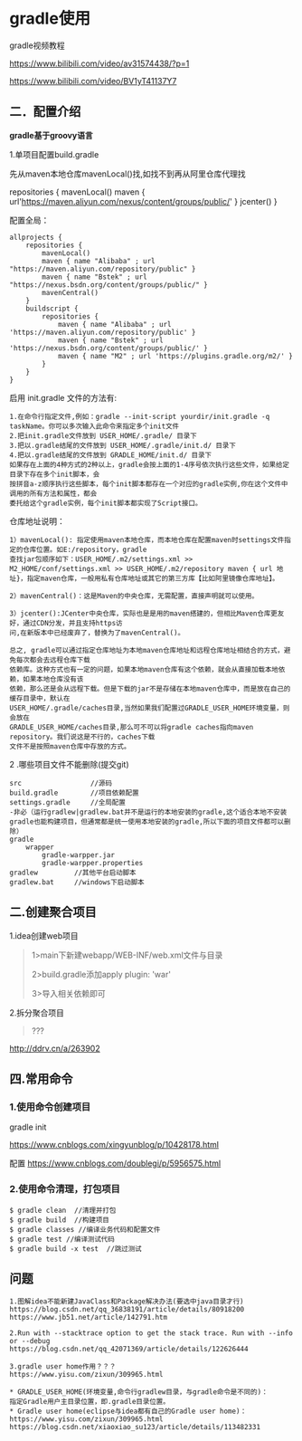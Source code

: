 # gradle使用

gradle视频教程 	

https://www.bilibili.com/video/av31574438/?p=1

https://www.bilibili.com/video/BV1yT41137Y7

## 二．配置介绍

**gradle基于groovy语言**

1.单项目配置build.gradle

先从maven本地仓库mavenLocal()找,如找不到再从阿里仓库代理找

repositories {
	mavenLocal()
	maven { url'https://maven.aliyun.com/nexus/content/groups/public/' }
	jcenter()
}

配置全局：

```
allprojects {
	repositories {
		mavenLocal() 
		maven { name "Alibaba" ; url "https://maven.aliyun.com/repository/public" } 
		maven { name "Bstek" ; url "https://nexus.bsdn.org/content/groups/public/" } 
		mavenCentral()
	}
	buildscript {
		repositories { 
			maven { name "Alibaba" ; url 'https://maven.aliyun.com/repository/public' } 
			maven { name "Bstek" ; url 'https://nexus.bsdn.org/content/groups/public/' } 
			maven { name "M2" ; url 'https://plugins.gradle.org/m2/' }
		}
	}
}
```

启用 init.gradle 文件的方法有:

```
1.在命令行指定文件,例如：gradle --init-script yourdir/init.gradle -q taskName。你可以多次输入此命令来指定多个init文件
2.把init.gradle文件放到 USER_HOME/.gradle/ 目录下
3.把以.gradle结尾的文件放到 USER_HOME/.gradle/init.d/ 目录下
4.把以.gradle结尾的文件放到 GRADLE_HOME/init.d/ 目录下
如果存在上面的4种方式的2种以上，gradle会按上面的1-4序号依次执行这些文件，如果给定目录下存在多个init脚本，会
按拼音a-z顺序执行这些脚本，每个init脚本都存在一个对应的gradle实例,你在这个文件中调用的所有方法和属性，都会
委托给这个gradle实例，每个init脚本都实现了Script接口。
```

仓库地址说明：

```
1）mavenLocal(): 指定使用maven本地仓库，而本地仓库在配置maven时settings文件指定的仓库位置。如E:/repository，gradle 
查找jar包顺序如下：USER_HOME/.m2/settings.xml >> M2_HOME/conf/settings.xml >> USER_HOME/.m2/repository maven { url 地址}，指定maven仓库，一般用私有仓库地址或其它的第三方库【比如阿里镜像仓库地址】。

2）mavenCentral()：这是Maven的中央仓库，无需配置，直接声明就可以使用。

3）jcenter():JCenter中央仓库，实际也是是用的maven搭建的，但相比Maven仓库更友好，通过CDN分发，并且支持https访
问,在新版本中已经废弃了，替换为了mavenCentral()。

总之, gradle可以通过指定仓库地址为本地maven仓库地址和远程仓库地址相结合的方式，避免每次都会去远程仓库下载
依赖库。这种方式也有一定的问题，如果本地maven仓库有这个依赖，就会从直接加载本地依赖，如果本地仓库没有该
依赖，那么还是会从远程下载。但是下载的jar不是存储在本地maven仓库中，而是放在自己的缓存目录中，默认在
USER_HOME/.gradle/caches目录,当然如果我们配置过GRADLE_USER_HOME环境变量，则会放在
GRADLE_USER_HOME/caches目录,那么可不可以将gradle caches指向maven repository。我们说这是不行的，caches下载
文件不是按照maven仓库中存放的方式。
```



2 .哪些项目文件不能删除(提交git)

```
src					//源码
build.gradle		//项目依赖配置
settings.gradle		//全局配置
-非必（运行gradlew|gradlew.bat并不是运行的本地安装的gradle,这个适合本地不安装gradle也能构建项目，但通常都是统一使用本地安装的gradle,所以下面的项目文件都可以删除）
gradle
	wrapper
		gradle-warpper.jar
		gradle-warpper.properties
gradlew			//其他平台启动脚本
gradlew.bat		//windows下启动脚本
```

## 二.创建聚合项目

1.idea创建web项目

>1>main下新建webapp/WEB-INF/web.xml文件与目录
>
>2>build.gradle添加apply plugin: 'war'
>
>3>导入相关依赖即可

2.拆分聚合项目

> ???

http://ddrv.cn/a/263902

## 四.常用命令

### 1.使用命令创建项目

gradle init 	

https://www.cnblogs.com/xingyunblog/p/10428178.html  

配置 https://www.cnblogs.com/doublegi/p/5956575.html

### 2.使用命令清理，打包项目

```
$ gradle clean 	//清理并打包
$ gradle build 	//构建项目
$ gradle classes //编译业务代码和配置文件
$ gradle test //编译测试代码
$ gradle build -x test	//跳过测试 
```

## 问题
```
1.图解idea不能新建JavaClass和Package解决办法(要选中java目录才行)
https://blog.csdn.net/qq_36838191/article/details/80918200
https://www.jb51.net/article/142791.htm

2.Run with --stacktrace option to get the stack trace. Run with --info or --debug
https://blog.csdn.net/qq_42071369/article/details/122626444

3.gradle user home作用？？？
https://www.yisu.com/zixun/309965.html

* GRADLE_USER_HOME(环境变量,命令行gradlew目录，与gradle命令是不同的)：
指定Gradle用户主目录位置，即.gradle目录位置。
* Gradle user home(eclipse与idea都有自己的Gradle user home)：
https://www.yisu.com/zixun/309965.html
https://blog.csdn.net/xiaoxiao_su123/article/details/113482331
```